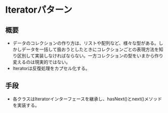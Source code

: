 # Iteratorパターン
## 概要
- データのコレクションの作り方は、リストや配列など、様々な型がある。しかしデータを一括して扱おうとしたときにコレクションごとの表現方法を知り区別して実装しなければならない。一方コレクションの型をいまから作り変えるのは現実的ではない。
- Iteratorは反復処理をカプセル化する。
## 手段
- 各クラスはIteratorインターフェースを継承し、hasNext()とnext()メソッドを実装する。